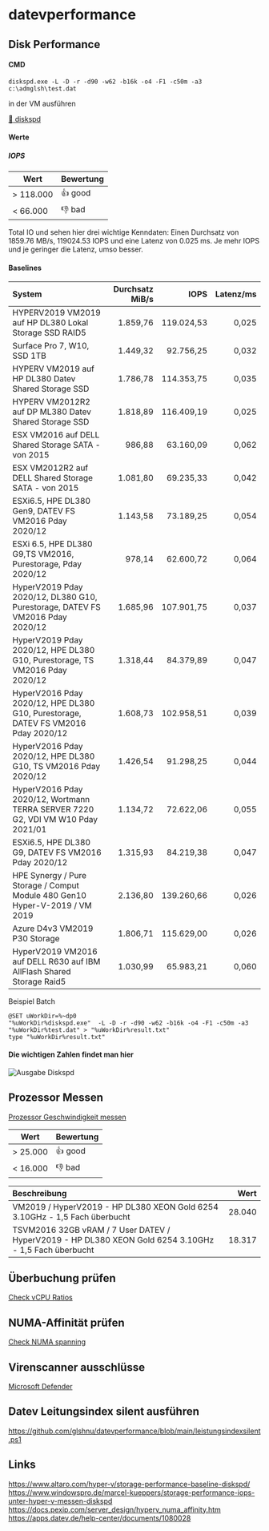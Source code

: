# datevperformance

## Disk Performance

#### CMD

```Batch
diskspd.exe -L -D -r -d90 -w62 -b16k -o4 -F1 -c50m -a3 c:\admglsh\test.dat
```
in der VM ausführen  

[:floppy_disk: diskspd](https://github.com/microsoft/diskspd)

#### Werte 
##### IOPS

| Wert     | Bewertung |
|----------|-----------|
|> 118.000 |:+1: good  |
|< 66.000  |:-1: bad   |

Total IO und sehen hier drei wichtige Kenndaten: 
Einen Durchsatz von 1859.76 MB/s, 
119024.53 IOPS und eine 
Latenz von 0.025 ms. 
Je mehr IOPS und je geringer die Latenz, umso besser.

#### Baselines
| System                                                                          | Durchsatz MiB/s |    IOPS    |  Latenz/ms  |
|:--------------------------------------------------------------------------------|----------------:|-----------:|------------:|
|HYPERV2019 VM2019 auf HP DL380 Lokal Storage SSD RAID5                           |   1.859,76      | 119.024,53 |       0,025 |
|Surface Pro 7, W10, SSD 1TB                                                      |        1.449,32 |  92.756,25 |       0,032 |
|HYPERV VM2019 auf HP DL380 Datev Shared Storage SSD                              |    1.786,78     | 114.353,75 |    0,035    |
|HYPERV VM2012R2 auf DP ML380 Datev Shared Storage SSD                            |    1.818,89     | 116.409,19 |    0,025    |
|ESX VM2016 auf DELL Shared Storage SATA - von 2015                               |    986,88       |  63.160,09 |    0,062    |
|ESX VM2012R2 auf DELL Shared Storage SATA - von 2015                             |    1.081,80     |  69.235,33 |    0,042    |
|ESXi6.5, HPE DL380 Gen9, DATEV FS VM2016 Pday 2020/12                            | 1.143,58        | 73.189,25  | 0,054       |
|ESXi 6.5, HPE DL380 G9,TS VM2016, Purestorage, Pday 2020/12                      | 978,14          | 62.600,72  | 0,064       |
|HyperV2019 Pday 2020/12, DL380 G10, Purestorage, DATEV FS VM2016 Pday 2020/12    | 1.685,96        | 107.901,75 | 0,037       |
|HyperV2019 Pday 2020/12, HPE DL380 G10, Purestorage, TS VM2016 Pday 2020/12      | 1.318,44        | 84.379,89  | 0,047       |
|HyperV2016 Pday 2020/12, HPE DL380 G10, Purestorage, DATEV FS VM2016 Pday 2020/12| 1.608,73        | 102.958,51 | 0,039       |
|HyperV2016 Pday 2020/12, HPE DL380 G10, TS VM2016 Pday 2020/12                   | 1.426,54        | 91.298,25  | 0,044       |
|HyperV2016 Pday 2020/12, Wortmann TERRA SERVER 7220 G2, VDI VM W10 Pday 2021/01  | 1.134,72        | 72.622,06  | 0,055       |
|ESXi6.5, HPE DL380 G9, DATEV FS VM2016 Pday 2020/12                              | 1.315,93        | 84.219,38  | 0,047       |
|HPE Synergy / Pure Storage / Comput Module 480 Gen10 Hyper-V-2019 / VM 2019      |  2.136,80       | 139.260,66 | 0,026       |
|Azure D4v3 VM2019 P30 Storage                                                    |1.806,71         |115.629,00  | 0,026       |
|HyperV2019 VM2016 auf DELL R630 auf IBM AllFlash Shared Storage Raid5            | 1.030,99        | 65.983,21  | 0,060




Beispiel Batch
```Batch
@SET uWorkDir=%~dp0
"%uWorkDir%diskspd.exe"  -L -D -r -d90 -w62 -b16k -o4 -F1 -c50m -a3 "%uWorkDir%test.dat" > "%uWorkDir%result.txt"
type "%uWorkDir%result.txt"
```
#### Die wichtigen Zahlen findet man hier

![Ausgabe Diskspd](https://github.com/glshnu/datevperformance/blob/main/diskspd_result.png)


## Prozessor Messen
[Prozessor Geschwindigkeit messen](https://github.com/glshnu/datevperformance/blob/main/prozessor_messen.ps1)

| Wert     | Bewertung |
|----------|-----------|
|> 25.000  |:+1: good  |
|< 16.000  |:-1: bad   |

| Beschreibung                                                                                          | Wert       |
|:------------------------------------------------------------------------------------------------------|-----------:|
|VM2019 / HyperV2019 - HP DL380 XEON Gold 6254 3.10GHz - 1,5 Fach überbucht                             | 28.040     |
|TSVM2016 32GB vRAM / 7 User DATEV / HyperV2019 - HP DL380 XEON Gold 6254 3.10GHz - 1,5 Fach überbucht  | 18.317     |

## Überbuchung prüfen
[Check vCPU Ratios](https://github.com/glshnu/datevperformance/blob/main/checkvCPURatios.ps1)

## NUMA-Affinität prüfen
[Check NUMA spanning](https://github.com/glshnu/datevperformance/blob/main/CheckNumaSpanning.ps1)

## Virenscanner ausschlüsse  
[Microsoft Defender](https://github.com/glshnu/datevperformance/blob/main/msdefenderexclusions.ps1)

## Datev Leitungsindex silent ausführen
https://github.com/glshnu/datevperformance/blob/main/leistungsindexsilent.ps1

## Links
https://www.altaro.com/hyper-v/storage-performance-baseline-diskspd/  
https://www.windowspro.de/marcel-kueppers/storage-performance-iops-unter-hyper-v-messen-diskspd
https://docs.pexip.com/server_design/hyperv_numa_affinity.htm
https://apps.datev.de/help-center/documents/1080028

